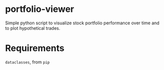 # portfolio-viewer
Simple python script to visualize stock portfolio performance over time and to plot hypothetical trades.

# Requirements
`dataclasses`, from `pip`